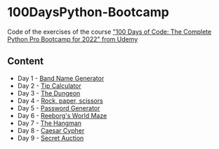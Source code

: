 # 100DaysPython-Bootcamp

Code of the exercises of the course ["100 Days of Code: The Complete Python Pro Bootcamp for 2022" from Udemy](https://udemy.com/course/100-days-of-code/)

## Content

- Day 1 - [Band Name Generator](https://github.com/rolodoom/100DaysPython-Bootcamp/tree/main/001)
- Day 2 - [Tip Calculator](https://github.com/rolodoom/100DaysPython-Bootcamp/tree/main/002)
- Day 3 - [The Dungeon](https://github.com/rolodoom/100DaysPython-Bootcamp/tree/main/003)
- Day 4 - [Rock, paper, scissors](https://github.com/rolodoom/100DaysPython-Bootcamp/tree/main/004)
- Day 5 - [Password Generator](https://github.com/rolodoom/100DaysPython-Bootcamp/tree/main/005)
- Day 6 - [Reeborg's World Maze](https://github.com/rolodoom/100DaysPython-Bootcamp/tree/main/006)
- Day 7 - [The Hangman](https://github.com/rolodoom/100DaysPython-Bootcamp/tree/main/007)
- Day 8 - [Caesar Cypher](https://github.com/rolodoom/100DaysPython-Bootcamp/tree/main/008)
- Day 9 - [Secret Auction](https://github.com/rolodoom/100DaysPython-Bootcamp/tree/main/009)
